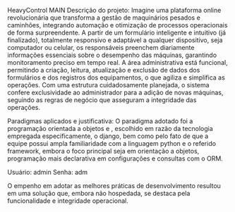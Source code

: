 HeavyControl MAIN
Descrição do projeto: Imagine uma plataforma online revolucionária que transforma a gestão de maquinários pesados e caminhões, integrando automação e otimização de processos operacionais de forma surpreendente. A partir de um formulário inteligente e intuitivo (já finalizado), totalmente responsivo e adaptável a qualquer dispositivo, seja computador ou celular, os responsáveis preenchem diariamente informações essenciais sobre o desempenho das máquinas, garantindo monitoramento preciso em tempo real. A área administrativa está funcional, permitindo a criação, leitura, atualização e exclusão de dados dos formulários e dos registros dos equipamentos, o que agiliza e simplifica as operações. Com uma estrutura cuidadosamente planejada, o sistema confere exclusividade ao administrador para a adição de novas máquinas, seguindo as regras de negócio que asseguram a integridade das operações.

Paradigmas aplicados e justificativa: O paradigma adotado foi a programação orientada a objetos e , escolhido em razão da tecnologia empregada especificamente, o django, bem como pelo fato de que a equipe possui ampla familiaridade com a linguagem python e o referido framework, embora o foco principal seja em orientação a objetos, programação mais declarativa em configurações e consultas com o ORM.

Usuário: admin Senha: adm

O empenho em adotar as melhores práticas de desenvolvimento resultou em uma solução que, embora não hospedada, se destaca pela funcionalidade e integridade operacional.
